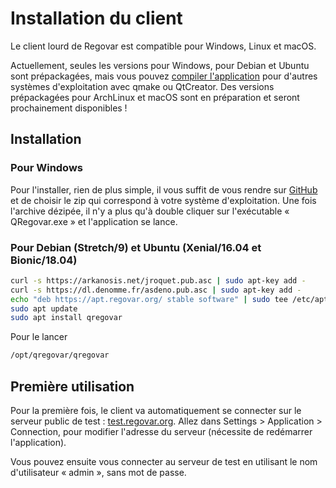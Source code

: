 
# Installation du client

Le client lourd de Regovar est compatible pour Windows, Linux et macOS.

Actuellement, seules les versions pour Windows, pour Debian et Ubuntu sont prépackagées, mais vous pouvez [compiler l'application](https://regovar.readthedocs.io/fr/latest/developper/client_compilation/) pour d'autres systèmes d'exploitation avec qmake ou QtCreator. Des versions prépackagées pour ArchLinux et macOS sont en préparation et seront prochainement disponibles !

## Installation
###  Pour Windows
Pour l'installer, rien de plus simple, il vous suffit de vous rendre sur [GitHub](https://github.com/REGOVAR/QRegovar/releases) et de choisir le zip qui correspond à votre système d'exploitation. Une fois l'archive dézipée, il n'y a plus qu'à double cliquer sur l'exécutable « QRegovar.exe » et l'application se lance. 

### Pour Debian (Stretch/9) et Ubuntu (Xenial/16.04 et Bionic/18.04)
```sh
curl -s https://arkanosis.net/jroquet.pub.asc | sudo apt-key add -
curl -s https://dl.denomme.fr/asdeno.pub.asc | sudo apt-key add -
echo "deb https://apt.regovar.org/ stable software" | sudo tee /etc/apt/sources.list.d/regovar.list
sudo apt update
sudo apt install qregovar
```
Pour le lancer
```sh
/opt/qregovar/qregovar
```

## Première utilisation
Pour la première fois, le client va automatiquement se connecter sur le serveur public de test : [test.regovar.org](http://test.regovar.org). Allez dans Settings > Application > Connection, pour modifier l'adresse du serveur (nécessite de redémarrer l'application).

Vous pouvez ensuite vous connecter au serveur de test en utilisant le nom d'utilisateur « admin », sans mot de passe.
